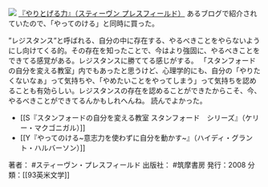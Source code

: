 [![](https://images-fe.ssl-images-amazon.com/images/I/41EJcWTL1bL._SL160_.jpg)](http://www.amazon.co.jp/exec/obidos/ASIN/4480863826/choiyaki81-22/ref=nosim)
[『やりとげる力』（スティーヴン プレスフィールド）](http://www.amazon.co.jp/exec/obidos/ASIN/4480863826/choiyaki81-22/ref=nosim)
あるブログで紹介されていたので、「やってのける」と同時に買った。

”レジスタンス”と呼ばれる、自分の中に存在する、やるべきことをやらないようにし向けてくる的。その存在を知ったことで、今はより強固に、やるべきことをできてる感覚がある。レジスタンスに勝ててる感じがする。
「スタンフォードの自分を変える教室」内でもあったと思うけど、心理学的にも、自分の「やりたくないなぁ」って気持ちや、「やめたいことをやってしまう」って気持ちを認めることも有効らしい。レジスタンスの存在を認めることができたからこそ、今、やるべきことができてるんかもしれへんね。
読んでよかった。

- [[S『スタンフォードの自分を変える教室 スタンフォード　シリーズ』（ケリー・マクゴニガル）]]
- [[Y『やってのける~意志力を使わずに自分を動かす~』（ハイディ・グラント・ハルバーソン）]]

著者： #スティーヴン・プレスフィールド
出版社： #筑摩書房 
発行：2008
分類：[[93英米文学]]